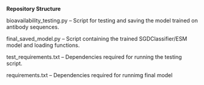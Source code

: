 **Repository Structure**

bioavailability_testing.py – Script for testing and saving the model trained on antibody sequences.

final_saved_model.py – Script containing the trained SGDClassifier/ESM model and loading functions.

test_requirements.txt – Dependencies required for running the testing script.

requirements.txt – Dependencies required for runnimg final model
